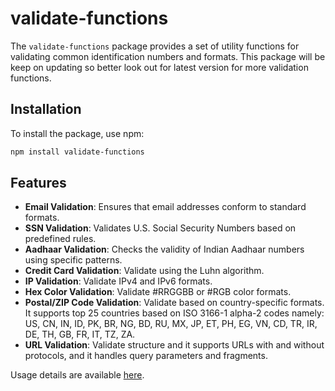 # validate-functions

The `validate-functions` package provides a set of utility functions for validating common identification numbers and formats. This package will be keep on updating so better look out for latest version for more validation functions.

## Installation

To install the package, use npm:

```bash
npm install validate-functions
```

## Features

- **Email Validation**: Ensures that email addresses conform to standard formats.
- **SSN Validation**: Validates U.S. Social Security Numbers based on predefined rules.
- **Aadhaar Validation**: Checks the validity of Indian Aadhaar numbers using specific patterns.
- **Credit Card Validation**: Validate using the Luhn algorithm.
- **IP Validation**: Validate IPv4 and IPv6 formats.
- **Hex Color Validation**: Validate #RRGGBB or #RGB color formats.
- **Postal/ZIP Code Validation**: Validate based on country-specific formats. It supports top 25 countries based on ISO 3166-1 alpha-2 codes namely: US, CN, IN, ID, PK, BR, NG, BD, RU, MX, JP, ET, PH, EG, VN, CD, TR, IR, DE, TH, GB, FR, IT, TZ, ZA.
- **URL Validation**: Validate structure and it supports URLs with and without protocols, and it handles query parameters and fragments.


Usage details are available [here](./USAGE_DETAILS.md).